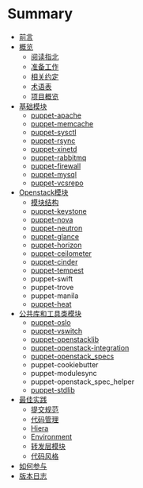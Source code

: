 # Summary

* [前言](README.md)
* [概览](Introduction/intro.md)
   * [阅读指北](Introduction/read_guide.md)
   * [准备工作](Introduction/requirement.md)
   * [相关约定](Introduction/convention.md)
   * [术语表](Introduction/term.md)
   * [项目概览](Introduction/project_overview.md)
* [基础模块](基础模块/readme.md)
   * [puppet-apache](基础模块/puppet-apache.md)
   * [puppet-memcache](基础模块/puppet-memcache.md)
   * [puppet-sysctl](基础模块/puppet-sysctl.md)
   * [puppet-rsync](基础模块/puppet-rsync.md)
   * [puppet-xinetd](基础模块/puppet-xinetd.md)
   * [puppet-rabbitmq](基础模块/puppet-rabbitmq.md)
   * [puppet-firewall](基础模块/puppet-firewall.md)
   * [puppet-mysql](基础模块/puppet-mysql.md)
   * [puppet-vcsrepo](基础模块/puppet-vcsrepo.md)
* [Openstack模块](Openstack_modules/README.md)
   * [模块结构](Introduction/module_structure.md)
   * [puppet-keystone](Openstack_modules/puppet-keystone.md)
   * [puppet-nova](Openstack_modules/puppet-nova.md)
   * [puppet-neutron](Openstack_modules/puppet-neutron.md)
   * [puppet-glance](Openstack_modules/puppet-glance.md)
   * [puppet-horizon](Openstack_modules/puppet-horizon.md)
   * [puppet-ceilometer](Openstack_modules/puppet-ceilometer.md)
   * [puppet-cinder](Openstack_modules/puppet-cinder.md)
   * [puppet-tempest](Openstack_modules/puppet-tempest.md)
   * puppet-swift
   * puppet-trove
   * puppet-manila
   * [puppet-heat](Openstack_modules/puppet-heat.md)
* [公共库和工具类模块](Library_modules/readme.md)
   * [puppet-oslo](Openstack_modules/puppet-oslo.md)
   * [puppet-vswitch](基础模块/puppet-vswitch.md)
   * [puppet-openstacklib](Library_modules/puppet-openstacklib.md)
   * [puppet-openstack-integration](Library_modules/puppet-openstack-integration.md)
   * [puppet-openstack_specs](Library_modules/puppet-openstackspecs.md)
   * puppet-cookiebutter
   * puppet-modulesync
   * puppet-openstack_spec_helper
   * [puppet-stdlib](Library_modules/puppet-stdlib.md)
* [最佳实践](bestpractice/README.md)
   * [提交规范](bestpractice/version_control.md)
   * [代码管理](bestpractice/code_management.md)
   * [Hiera](bestpractice/hiera.md)
   * [Environment](bestpractice/environment.md)
   * [转发层模块](bestpractice/Composition.md)
   * [代码风格](bestpractice/code_style.md)
* [如何参与](howto.md)
* [版本日志](release.md)

